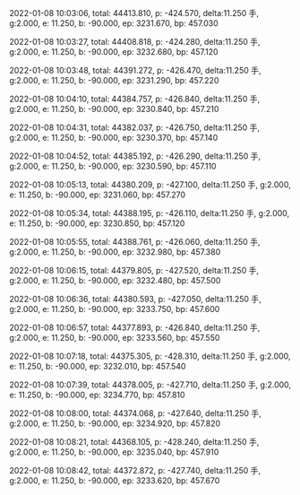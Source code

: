 2022-01-08 10:03:06, total: 44413.810, p: -424.570, delta:11.250 手, g:2.000, e: 11.250, b: -90.000, ep: 3231.670, bp: 457.030

2022-01-08 10:03:27, total: 44408.818, p: -424.280, delta:11.250 手, g:2.000, e: 11.250, b: -90.000, ep: 3232.680, bp: 457.120

2022-01-08 10:03:48, total: 44391.272, p: -426.470, delta:11.250 手, g:2.000, e: 11.250, b: -90.000, ep: 3231.290, bp: 457.220

2022-01-08 10:04:10, total: 44384.757, p: -426.840, delta:11.250 手, g:2.000, e: 11.250, b: -90.000, ep: 3230.840, bp: 457.210

2022-01-08 10:04:31, total: 44382.037, p: -426.750, delta:11.250 手, g:2.000, e: 11.250, b: -90.000, ep: 3230.370, bp: 457.140

2022-01-08 10:04:52, total: 44385.192, p: -426.290, delta:11.250 手, g:2.000, e: 11.250, b: -90.000, ep: 3230.590, bp: 457.110

2022-01-08 10:05:13, total: 44380.209, p: -427.100, delta:11.250 手, g:2.000, e: 11.250, b: -90.000, ep: 3231.060, bp: 457.270

2022-01-08 10:05:34, total: 44388.195, p: -426.110, delta:11.250 手, g:2.000, e: 11.250, b: -90.000, ep: 3230.850, bp: 457.120

2022-01-08 10:05:55, total: 44388.761, p: -426.060, delta:11.250 手, g:2.000, e: 11.250, b: -90.000, ep: 3232.980, bp: 457.380

2022-01-08 10:06:15, total: 44379.805, p: -427.520, delta:11.250 手, g:2.000, e: 11.250, b: -90.000, ep: 3232.480, bp: 457.500

2022-01-08 10:06:36, total: 44380.593, p: -427.050, delta:11.250 手, g:2.000, e: 11.250, b: -90.000, ep: 3233.750, bp: 457.600

2022-01-08 10:06:57, total: 44377.893, p: -426.840, delta:11.250 手, g:2.000, e: 11.250, b: -90.000, ep: 3233.560, bp: 457.550

2022-01-08 10:07:18, total: 44375.305, p: -428.310, delta:11.250 手, g:2.000, e: 11.250, b: -90.000, ep: 3232.010, bp: 457.540

2022-01-08 10:07:39, total: 44378.005, p: -427.710, delta:11.250 手, g:2.000, e: 11.250, b: -90.000, ep: 3234.770, bp: 457.810

2022-01-08 10:08:00, total: 44374.068, p: -427.640, delta:11.250 手, g:2.000, e: 11.250, b: -90.000, ep: 3234.920, bp: 457.820

2022-01-08 10:08:21, total: 44368.105, p: -428.240, delta:11.250 手, g:2.000, e: 11.250, b: -90.000, ep: 3235.040, bp: 457.910

2022-01-08 10:08:42, total: 44372.872, p: -427.740, delta:11.250 手, g:2.000, e: 11.250, b: -90.000, ep: 3233.620, bp: 457.670
